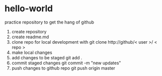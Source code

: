 hello-world
===========
practice repository to get the hang of github

1. create repository
2. create readme.md
3. clone repo for local development with
	git clone http://github/< user >/ < repo >
4. make local changes
5. add changes to be staged
	git add .
6. commit staged changes 
	git commit -m "new updates"
7. push changes to github repo
	git push origin master

